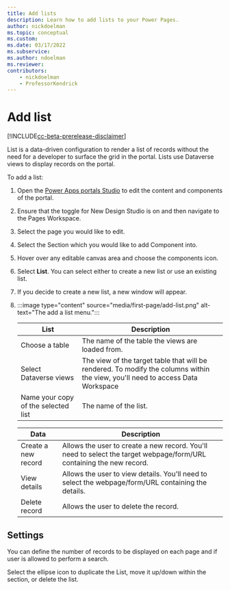 ```yaml
---
title: Add lists
description: Learn how to add lists to your Power Pages.
author: nickdoelman
ms.topic: conceptual
ms.custom: 
ms.date: 03/17/2022
ms.subservice:
ms.author: ndoelman 
ms.reviewer: 
contributors:
    - nickdoelman
    - ProfessorKendrick
---
```


# Add list

[!INCLUDE[cc-beta-prerelease-disclaimer](../includes/cc-beta-prerelease-disclaimer.md)]

List is a data-driven configuration to render a list of records without the need for a developer to surface the grid in the portal. Lists use Dataverse views to display records on the portal.

To add a list:

1. Open the [Power Apps portals Studio](/powerapps/maker/portals/portal-designer-anatomy) to edit the content and components of the portal.

1. Ensure that the toggle for New Design Studio is on and then navigate to the Pages Workspace.

1. Select the page you would like to edit.

1. Select the Section which you would like to add Component into.

1. Hover over any editable canvas area and choose the components icon.

1. Select **List**. You can select either to create a new list or use an existing list.

1. If you decide to create a new list, a new window will appear.
1. 
    :::image type="content" source="media/first-page/add-list.png" alt-text="The add a list menu.":::

    | List | Description |
    | ----------- | ----------- |
    | Choose a table | The name of the table the views are loaded from. |
    | Select Dataverse views | The view of the target table that will be rendered. To modify the columns within the view, you'll need to access Data Workspace |
    | Name your copy of the selected list | The name of the list. |

    | Data | Description |
    | ----------- | ----------- |
    | Create a new record | Allows the user to create a new record. You'll need to select the target webpage/form/URL containing the new record. |
    | View details | Allows the user to view details.  You'll need to select the webpage/form/URL containing the details. | 
    | Delete record | Allows the user to delete the record. | 

## Settings

You can define the number of records to be displayed on each page and if user is allowed to perform a search.

Select the ellipse icon to duplicate the List, move it up/down within the section, or delete the list.